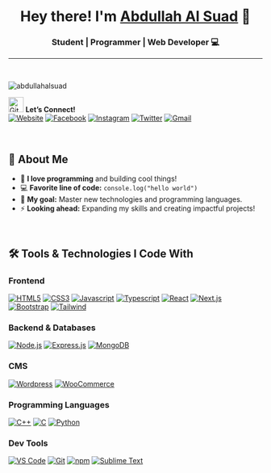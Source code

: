 # <h1 align="center">Hey there! I'm <a href="http://abdullahalsuad.netlify.app/">Abdullah Al Suad</a> 🚀</h1>
### <p align="center">Student | Programmer | Web Developer 💻</p>
---
<br/>

<p align="left"><img src="https://komarev.com/ghpvc/?username=abdullahalsuad&label=Profile%20Views&color=0e75b6&style=flat" alt="abdullahalsuad" /></p>

<img src="https://media.giphy.com/media/W5eoZHPpUx9sapR0eu/giphy.gif" width="30px" alt="Git"/> **Let’s Connect!**  
[<img src="https://img.shields.io/badge/abdullahalsuad.netlify.app-390FF1?style=for-the-badge&logo=Website&logoColor=black" alt="Website"/>](http://abdullahalsuad.netlify.app/) [<img src="https://img.shields.io/badge/Facebook-1877F2?style=for-the-badge&logo=facebook&logoColor=white" alt="Facebook"/>](https://www.facebook.com/mdabdullahalsuad/) [<img src="https://img.shields.io/badge/Instagram-E4405F?style=for-the-badge&logo=instagram&logoColor=white" alt="Instagram"/>](https://instagram.com/suad_c137) [<img src="https://img.shields.io/badge/Twitter-1DA1F2?style=for-the-badge&logo=twitter&logoColor=white" alt="Twitter"/>](https://twitter.com/) [<img src="https://img.shields.io/badge/Gmail-D14836?style=for-the-badge&logo=gmail&logoColor=white" alt="Gmail"/>](mailto:suadabdullahal@gmail.com)

<br/>

## 🌟 About Me
- 💖 **I love programming** and building cool things!  
- 💻 **Favorite line of code:** `console.log("hello world")`  
- 🎯 **My goal:** Master new technologies and programming languages.  
- ⚡ **Looking ahead:** Expanding my skills and creating impactful projects!

<br/>

## 🛠️ Tools & Technologies I Code With
### Frontend  
[<img src="https://img.shields.io/badge/HTML5-F5421C?style=for-the-badge&logo=html5&logoColor=white" alt="HTML5"/>](#) [<img src="https://img.shields.io/badge/CSS3-1C5CF5?style=for-the-badge&logo=css3&logoColor=white" alt="CSS3"/>](#) [<img src="https://img.shields.io/badge/Javascript-F0DB4F?style=for-the-badge&logo=javascript&logoColor=black" alt="Javascript"/>](#) [<img src="https://img.shields.io/badge/Typescript-007acc?style=for-the-badge&logo=typescript&logoColor=white" alt="Typescript"/>](#) [<img src="https://img.shields.io/badge/React-61DBFB?style=for-the-badge&logo=react&logoColor=black" alt="React"/>](#) [<img src="https://img.shields.io/badge/Next.js-000000?style=for-the-badge&logo=nextdotjs&logoColor=white" alt="Next.js"/>](#) [<img src="https://img.shields.io/badge/Bootstrap-5108F4?style=for-the-badge&logo=Bootstrap&logoColor=white" alt="Bootstrap"/>](#) [<img src="https://img.shields.io/badge/Tailwind_CSS-092749?style=for-the-badge&logo=tailwindcss&logoColor=06B6D4" alt="Tailwind"/>](#)

### Backend & Databases  
[<img src="https://img.shields.io/badge/Node.js-3C873A?style=for-the-badge&logo=node.js&logoColor=white" alt="Node.js"/>](#) [<img src="https://img.shields.io/badge/Express.js-000000?style=for-the-badge&logo=express&logoColor=white" alt="Express.js"/>](#) [<img src="https://img.shields.io/badge/MongoDB-4EA94B?style=for-the-badge&logo=mongodb&logoColor=white" alt="MongoDB"/>](#)

### CMS  
[<img src="https://img.shields.io/badge/Wordpress-3D9DFF?style=for-the-badge&logo=wordpress&logoColor=white" alt="Wordpress"/>](#) [<img src="https://img.shields.io/badge/WooCommerce-B93DFF?style=for-the-badge&logo=WooCommerce&logoColor=white" alt="WooCommerce"/>](#)

### Programming Languages  
[<img src="https://img.shields.io/badge/C++-00599C?style=for-the-badge&logo=C%2B%2B&logoColor=white" alt="C++"/>](#) [<img src="https://img.shields.io/badge/C-A8B9CC?style=for-the-badge&logo=C&logoColor=white" alt="C"/>](#) [<img src="https://img.shields.io/badge/Python-F4C908?style=for-the-badge&logo=Python&logoColor=white" alt="Python"/>](#)

### Dev Tools  
[<img src="https://img.shields.io/badge/VS_Code-007ACC?style=for-the-badge&logo=Visual%20Studio%20Code&logoColor=white" alt="VS Code"/>](#) [<img src="https://img.shields.io/badge/Git-F05032?style=for-the-badge&logo=Git&logoColor=white" alt="Git"/>](#) [<img src="https://img.shields.io/badge/npm-F44F08?style=for-the-badge&logo=npm&logoColor=white" alt="npm"/>](#) [<img src="https://img.shields.io/badge/Sublime_Text-F49708?style=for-the-badge&logo=SublimeText&logoColor=white" alt="Sublime Text"/>](#)

